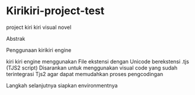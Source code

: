 # Kirikiri-project-test
project kiri kiri visual novel

Abstrak

Penggunaan kirikiri engine

kiri kiri engine menggunakan File ekstensi dengan Unicode berekstensi .tjs (TJS2 script)
Disarankan untuk menggunakan visual code yang sudah terintegrasi Tjs2 agar dapat memudahkan proses pengcodingan

Langkah selanjutnya siapkan environmentnya
